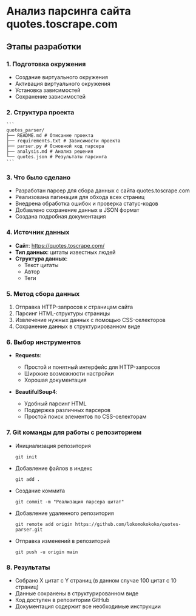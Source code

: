 # Анализ парсинга сайта quotes.toscrape.com

## Этапы разработки

### 1. Подготовка окружения
- Создание виртуального окружения
- Активация виртуального окружения
- Установка зависимостей
- Сохранение зависимостей

### 2. Структура проекта
    ```
    quotes_parser/
    ├── README.md # Описание проекта
    ├── requirements.txt # Зависимости проекта
    ├── parser.py # Основной код парсера
    ├── analysis.md # Анализ решения
    └── quotes.json # Результаты парсинга
    ```

### 3. Что было сделано
- Разработан парсер для сбора данных с сайта quotes.toscrape.com
- Реализована пагинация для обхода всех страниц
- Внедрена обработка ошибок и проверка статус-кодов
- Добавлено сохранение данных в JSON формат
- Создана подробная документация

### 4. Источник данных
- **Сайт**: https://quotes.toscrape.com/
- **Тип данных**: цитаты известных людей
- **Структура данных**:
  - Текст цитаты
  - Автор
  - Теги

### 5. Метод сбора данных
1. Отправка HTTP-запросов к страницам сайта
2. Парсинг HTML-структуры страницы
3. Извлечение нужных данных с помощью CSS-селекторов
4. Сохранение данных в структурированном виде

### 6. Выбор инструментов
- **Requests**: 
  - Простой и понятный интерфейс для HTTP-запросов
  - Широкие возможности настройки
  - Хорошая документация

- **BeautifulSoup4**:
  - Удобный парсинг HTML
  - Поддержка различных парсеров
  - Простой поиск элементов по CSS-селекторам

### 7. Git команды для работы с репозиторием
- Инициализация репозитория
    ```
    git init
    ```
- Добавление файлов в индекс
    ```
    git add .
    ```
- Создание коммита
    ```
    git commit -m "Реализация парсера цитат"
    ```
- Добавление удаленного репозитория
    ```
    git remote add origin https://github.com/lokomokokoko/quotes-parser.git
    ```
- Отправка изменений в репозиторий
    ```
    git push -u origin main
    ```

### 8. Результаты
- Собрано X цитат с Y страниц (в данном случае 100 цитат с 10 страниц)
- Данные сохранены в структурированном виде
- Код доступен в репозитории GitHub
- Документация содержит все необходимые инструкции